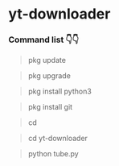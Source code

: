 # yt-downloader
### Command list 👇👇

>pkg update 

>pkg upgrade 

>pkg install python3

>pkg install git

>cd

>cd yt-downloader

>python tube.py

